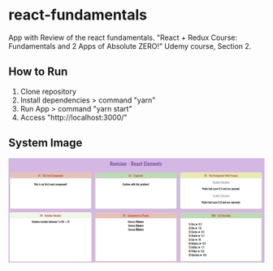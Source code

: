# react-fundamentals
App with Review of the react fundamentals. "React + Redux Course: Fundamentals and 2 Apps of Absolute ZERO!" Udemy course, Section 2.

## How to Run
1. Clone repository
2. Install dependencies > command "yarn"
3. Run App > command "yarn start"
4. Access "http://localhost:3000/"

## System Image
![print-system](https://github.com/marcusdavi/react-fundamentals/blob/master/public/print-system.png)



